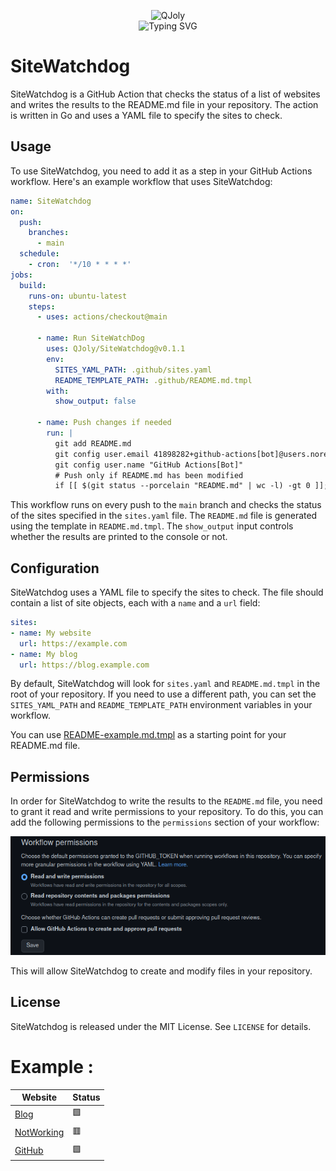<p align="center">
    <img src="https://avatars.githubusercontent.com/u/82603435?v=4" width="140px" alt="QJoly"/>
    <br>
    <img src="https://readme-typing-svg.herokuapp.com?font=Fira+Code&pause=1000&center=true&vCenter=true&width=435&lines=SiteWatchDog;Monitor+websites+on+Github;Github+Action+Module" alt="Typing SVG" />
</p>

# SiteWatchdog

SiteWatchdog is a GitHub Action that checks the status of a list of websites and writes the results to the README.md file in your repository. The action is written in Go and uses a YAML file to specify the sites to check.

## Usage

To use SiteWatchdog, you need to add it as a step in your GitHub Actions workflow. Here's an example workflow that uses SiteWatchdog:

```yaml
name: SiteWatchdog
on: 
  push:
    branches:
      - main
  schedule:
    - cron:  '*/10 * * * *'
jobs:
  build:
    runs-on: ubuntu-latest
    steps:
      - uses: actions/checkout@main

      - name: Run SiteWatchDog
        uses: QJoly/SiteWatchdog@v0.1.1
        env:
          SITES_YAML_PATH: .github/sites.yaml
          README_TEMPLATE_PATH: .github/README.md.tmpl
        with:
          show_output: false

      - name: Push changes if needed
        run: |
          git add README.md
          git config user.email 41898282+github-actions[bot]@users.noreply.github.com
          git config user.name "GitHub Actions[Bot]"
          # Push only if README.md has been modified
          if [[ $(git status --porcelain "README.md" | wc -l) -gt 0 ]]; then git commit -m "[BOT] Update README.md"; git push; fi

```

This workflow runs on every push to the `main` branch and checks the status of the sites specified in the `sites.yaml` file. The `README.md` file is generated using the template in `README.md.tmpl`. The `show_output` input controls whether the results are printed to the console or not.

## Configuration

SiteWatchdog uses a YAML file to specify the sites to check. The file should contain a list of site objects, each with a `name` and a `url` field:

```yaml
sites:
- name: My website
  url: https://example.com
- name: My blog
  url: https://blog.example.com
```

By default, SiteWatchdog will look for `sites.yaml` and `README.md.tmpl` in the root of your repository. If you need to use a different path, you can set the `SITES_YAML_PATH` and `README_TEMPLATE_PATH` environment variables in your workflow.

You can use [README-example.md.tmpl](https://github.com/QJoly/SiteWatchdog/blob/main/README-example.md.tmpl) as a starting point for your README.md file.

## Permissions

In order for SiteWatchdog to write the results to the `README.md` file, you need to grant it read and write permissions to your repository. To do this, you can add the following permissions to the `permissions` section of your workflow:

![Permissions](https://github.com/QJoly/SiteWatchdog/blob/main/.github/readwriteperm.png?raw=true)

This will allow SiteWatchdog to create and modify files in your repository.

## License

SiteWatchdog is released under the MIT License. See `LICENSE` for details.

# Example : 

| Website                 | Status                |
| ----------------------- | --------------------- |
| [Blog](https://thebidouilleur.xyz) | :green_square: |
| [NotWorking](https://NotWorking) | :red_square: |
| [GitHub](https://www.github.com) | :green_square: |